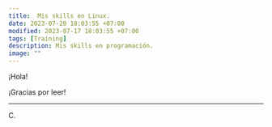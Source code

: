 ```yaml
---
title:  Mis skills en Linux. 
date: 2023-07-20 18:03:55 +07:00
modified: 2023-07-17 18:03:55 +07:00
tags: [Training]
description: Mis skills en programación.
image: ""
---
```



¡Hola!




¡Gracias por leer!
<hr>
 C.








